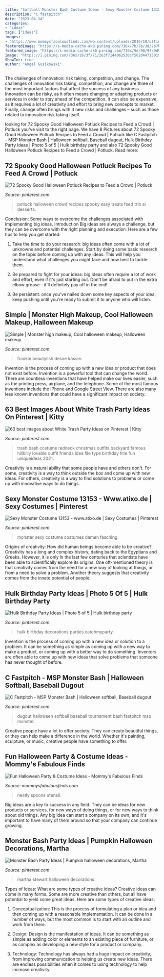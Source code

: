 ```yaml
---
title: "Softball Monster Bash Costume Ideas - Sexy Monster Costume 13153"
description: "C fastpitch"
date: "2023-04-14"
categories:
- "ideas"
tags: ["ideas"]
images:
- "https://www.mommysfabulousfinds.com/wp-content/uploads/2016/10/ultimate-halloween-party.jpg"
featuredImage: "https://s-media-cache-ak0.pinimg.com/736x/7b/7b/38/7b7b38e44df60721a18c802207c2e3c1.jpg"
featured_image: "https://s-media-cache-ak0.pinimg.com/736x/9d/90/97/9d9097490d415ce7f8ff949302c70bd2.jpg"
image: "https://i.pinimg.com/736x/26/3f/71/263f7144062530cf562d447150197aee--hulk-birthday-birthday-parties.jpg"
ShowToc: true
author: "Angel Gusikowski"
---
```



The challenges of innovation: risk taking, competition, and change.
The challenges of innovation risk taking, competition, and change are three of the most important factors that affect the success of any business. Innovation can be risky, as it often means changing or adapting products or services in order to stay ahead of the competition. It can also be expensive, as it requires a lot of creativity and effort to bring new concepts to market. Finally, change often brings with it new risks and challenges – such as those related to innovation risk taking itself.

	

		
looking for 72 Spooky Good Halloween Potluck Recipes to Feed a Crowd | Potluck you've visit to the right page. We have 8 Pictures about 72 Spooky Good Halloween Potluck Recipes to Feed a Crowd | Potluck like C Fastpitch - MSP Monster Bash | Halloween softball, Baseball dugout, Hulk Birthday Party Ideas | Photo 5 of 5 | Hulk birthday party and also 72 Spooky Good Halloween Potluck Recipes to Feed a Crowd | Potluck. Read more:
		
    
## 72 Spooky Good Halloween Potluck Recipes To Feed A Crowd | Potluck

<img loading=lazy src="https://i.pinimg.com/originals/4a/b9/3d/4ab93de4791d8945d07c0ad50fccba2e.jpg" onerror="this.onerror=null;this.src='https://tse1.mm.bing.net/th?id=OIP.4_O5WFUPlj7638QpZfmS1gHaUv&amp;pid=15.1';" alt="72 Spooky Good Halloween Potluck Recipes to Feed a Crowd | Potluck">

_Source: pinterest.com_

>potluck halloween crowd recipes spooky easy treats feed trib al desserts. 

	

Conclusion: Some ways to overcome the challenges associated with implementing big ideas.
Introduction
Big ideas are always a challenge, but they can be overcome with the right planning and execution. Here are a few tips to help you get started:

1. Take the time to do your research: big ideas often come with a lot of unknowns and potential challenges. Start by doing some basic research on the topic before coming up with any ideas. This will help you understand what challenges you might face and how best to tackle them.

2. Be prepared to fight for your ideas: big ideas often require a lot of work and effort, even if it's just starting out. Don't be afraid to put in the extra elbow grease – it'll definitely pay off in the end!

3. Be persistent: once you've nailed down some key aspects of your idea, keep pushing until you're ready to submit it to anyone who will listen.

    
## Simple | Monster High Makeup, Cool Halloween Makeup, Halloween Makeup

<img loading=lazy src="https://i.pinimg.com/736x/e8/95/ab/e895abbbfaf9c999a53550e5e7c0d579--holidays-halloween-halloween-ideas.jpg" onerror="this.onerror=null;this.src='https://tse2.mm.bing.net/th?id=OIP.3RZeMnXG7a7JcPMa-jh8EwHaKO&amp;pid=15.1';" alt="Simple | Monster high makeup, Cool halloween makeup, Halloween makeup">

_Source: pinterest.com_

>frankie beautylish desire kassie. 

	

Invention is the process of coming up with a new idea or product that does not exist before. Invention is a powerful tool that can change the world. There are countless inventions that have helped make our lives easier, such as the printing press, airplane, and the telephone. Some of the most famous inventions include the iPhone and Google Street View. There are also many less known inventions that could have a significant impact on society.

    
## 63 Best Images About White Trash Party Ideas On Pinterest | Kitty

<img loading=lazy src="https://s-media-cache-ak0.pinimg.com/736x/7b/7b/38/7b7b38e44df60721a18c802207c2e3c1.jpg" onerror="this.onerror=null;this.src='https://tse3.mm.bing.net/th?id=OIP.zKve642t1bm5ICpDX0pd7AHaIM&amp;pid=15.1';" alt="63 best images about White Trash Party Ideas on Pinterest | Kitty">

_Source: pinterest.com_

>trash bash costume redneck christmas outfits backyard famous hillbilly lovable outfit friends idea file type birthday title fun uniqueideas 2021. 

	

Creativity is a natural ability that some people have and others don't. For some, creativity is a way to think outside the box and come up with new ideas. For others, creativity is a way to find solutions to problems or come up with innovative ways to do things.

    
## Sexy Monster Costume 13153 - Www.atixo.de | Sexy Costumes | Pinterest

<img loading=lazy src="https://s-media-cache-ak0.pinimg.com/736x/9d/90/97/9d9097490d415ce7f8ff949302c70bd2.jpg" onerror="this.onerror=null;this.src='https://tse1.mm.bing.net/th?id=OIP.0qvFtPCZLSgQeeCIti46ewHaLH&amp;pid=15.1';" alt="Sexy Monster Costume 13153 - www.atixo.de | Sexy Costumes | Pinterest">

_Source: pinterest.com_

>monster sexy costume costumes damen fasching. 

	

Origins of creativity: How did human beings become able to be creative?
Creativity has a long and complex history, dating back to the Egyptians and Greeks. However, it is only in the last few centuries that scientists have been able to scientifically explore its origins. One oft-mentioned theory is that creativity comes from the need for a new way of looking at things, or from a need to solve a problem. Another theory suggests that creativity comes from the innate potential of people.

    
## Hulk Birthday Party Ideas | Photo 5 Of 5 | Hulk Birthday Party

<img loading=lazy src="https://i.pinimg.com/736x/26/3f/71/263f7144062530cf562d447150197aee--hulk-birthday-birthday-parties.jpg" onerror="this.onerror=null;this.src='https://tse2.mm.bing.net/th?id=OIP.xzfStQVtCZdNgXImBZB5JwHaJ3&amp;pid=15.1';" alt="Hulk Birthday Party Ideas | Photo 5 of 5 | Hulk birthday party">

_Source: pinterest.com_

>hulk birthday decorations parties catchmyparty. 

	

Invention is the process of coming up with a new idea or solution to a problem. It can be something as simple as coming up with a new way to make a product, or coming up with a better way to do something. Inventors are often able to come up with new ideas that solve problems that someone has never thought of before.

    
## C Fastpitch - MSP Monster Bash | Halloween Softball, Baseball Dugout

<img loading=lazy src="https://i.pinimg.com/originals/7f/49/38/7f49385b0afcd2d8437f35f7443aef9f.jpg" onerror="this.onerror=null;this.src='https://tse3.mm.bing.net/th?id=OIP.T2O-wgQMB5jIEZQJvSHVyQHaFj&amp;pid=15.1';" alt="C Fastpitch - MSP Monster Bash | Halloween softball, Baseball dugout">

_Source: pinterest.com_

>dugout halloween softball baseball tournament bash fastpitch msp monster. 

	

Creative people have a lot to offer society. They can create beautiful things, or they can help make a difference in the world. Whether it's painting, sculpture, or music, creative people have something to offer.

    
## Fun Halloween Party &amp; Costume Ideas - Mommy&#039;s Fabulous Finds

<img loading=lazy src="https://www.mommysfabulousfinds.com/wp-content/uploads/2016/10/ultimate-halloween-party.jpg" onerror="this.onerror=null;this.src='https://tse4.mm.bing.net/th?id=OIP.LMZk55NphZMXiFH8Lmt8ZgHaLF&amp;pid=15.1';" alt="Fun Halloween Party &amp; Costume Ideas - Mommy&#039;s Fabulous Finds">

_Source: mommysfabulousfinds.com_

>neatly spoons utensil. 

	

Big ideas are a key to success in any field. They can be ideas for new products or services, for new ways of doing things, or for new ways to think about old things. Any big idea can start a company on its own, and it's important to have many of them around so that your company can continue growing.

    
## Monster Bash Party Ideas | Pumpkin Halloween Decorations, Martha

<img loading=lazy src="https://i.pinimg.com/originals/a4/57/be/a457becba8baaf626b07754329784081.jpg" onerror="this.onerror=null;this.src='https://tse2.mm.bing.net/th?id=OIP.CdAO6RW4VrJW4UFaHxbyxQHaJQ&amp;pid=15.1';" alt="Monster Bash Party Ideas | Pumpkin halloween decorations, Martha">

_Source: pinterest.com_

>martha stewart halloween decorations. 

	

Types of Ideas: What are some types of creative ideas?
Creative ideas can come in many forms. Some are more creative than others, but all have potential to yield some great ideas. Here are some types of creative ideas:
1. Conceptualization: This is the process of formulating a plan or idea and then coming up with a reasonable implementation. It can be done in a number of ways, but the most common is to start with an outline and work from there.

2. Design: Design is the manifestation of ideas. It can be something as simple as adding color or elements to an existing piece of furniture, or as complex as developing a new style for a product or company.

3. Technology: Technology has always had a huge impact on creativity, from improving communication to helping us create new ideas. There are endless possibilities when it comes to using technology to help increase creativity.


